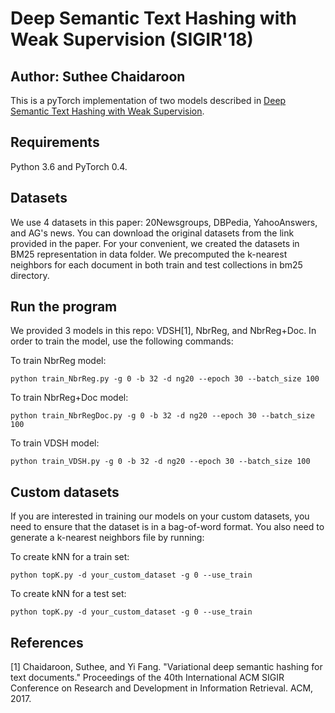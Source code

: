 # Deep Semantic Text Hashing with Weak Supervision (SIGIR'18)
## Author: Suthee Chaidaroon
This is a pyTorch implementation of two models described in [Deep Semantic Text Hashing with Weak Supervision](https://dl.acm.org/citation.cfm?id=3210090).

## Requirements
Python 3.6 and PyTorch 0.4. 

## Datasets
We use 4 datasets in this paper: 20Newsgroups, DBPedia, YahooAnswers, and AG's news. You can download the original datasets from the link provided in the paper. For your convenient, we created the datasets in BM25 representation in data folder. We precomputed the k-nearest neighbors for each document in both train and test collections in bm25 directory.

## Run the program
We provided 3 models in this repo: VDSH[1], NbrReg, and NbrReg+Doc. In order to train the model, use the following commands:

To train NbrReg model:

```
python train_NbrReg.py -g 0 -b 32 -d ng20 --epoch 30 --batch_size 100
```

To train NbrReg+Doc model:

```
python train_NbrRegDoc.py -g 0 -b 32 -d ng20 --epoch 30 --batch_size 100
```

To train VDSH model:

```
python train_VDSH.py -g 0 -b 32 -d ng20 --epoch 30 --batch_size 100
```

## Custom datasets
If you are interested in training our models on your custom datasets, you need to ensure that the dataset is in a bag-of-word format. You also need to generate a k-nearest neighbors file by running:

To create kNN for a train set:
```
python topK.py -d your_custom_dataset -g 0 --use_train
```

To create kNN for a test set:
```
python topK.py -d your_custom_dataset -g 0 --use_train
```

## References
[1] Chaidaroon, Suthee, and Yi Fang. "Variational deep semantic hashing for text documents." Proceedings of the 40th International ACM SIGIR Conference on Research and Development in Information Retrieval. ACM, 2017.


